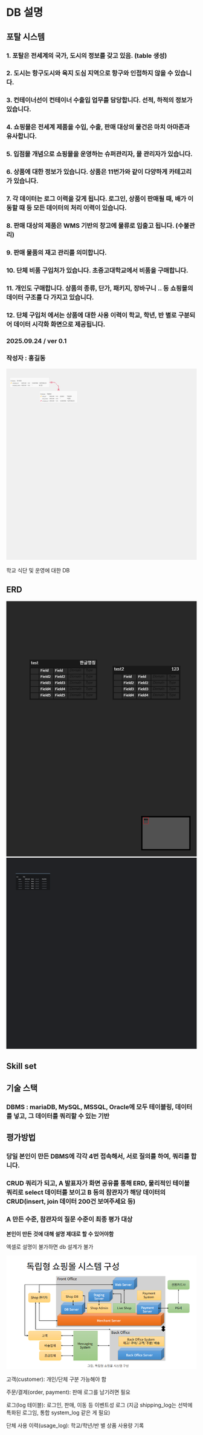 # DB 설명
## 포탈 시스템

### 1. 포탈은 전세계의 국가, 도시의 정보를 갖고 있음. (table 생성)

### 2. 도시는 항구도시와 육지 도심 지역으로 항구와 인접하지 않을 수 있습니다.

### 3. 컨테이너선이 컨테이너 수출입 업무를 담당합니다. 선적, 하적의 정보가 있습니다.
### 4. 쇼핑몰은 전세계 제품을 수입, 수출, 판매 대상의 물건은 마치 아마존과 유사합니다.

### 5. 입점몰 개념으로 쇼핑몰을 운영하는 슈퍼관리자, 몰 관리자가 있습니다.

### 6. 상품에 대한 정보가 있습니다. 상품은 11번가와 같이 다양하게 카테고리가 있습니다.
### 7. 각 데이터는 로그 이력을 갖게 됩니다. 로그인, 상품이 판매될 때, 배가 이동할 때 등 모든 데이터의 처리 이력이 있습니다.
### 8. 판매 대상의 제품은 WMS 기반의 창고에 물류로 입출고 됩니다. (수불관리)
### 9. 판매 물품의 재고 관리를 의미합니다. 
### 10. 단체 비품 구입처가 있습니다. 초중고대학교에서 비품을 구매합니다.
### 11. 개인도 구매합니다. 상품의 종류, 단가, 패키지, 장바구니 .. 등 쇼핑몰의 데이터 구조를 다 가지고 있습니다.
### 12. 단체 구입처 에서는 상품에 대한 사용 이력이 학교, 학년, 반 별로 구분되어 데이터 시각화 화면으로 제공됩니다.

### 2025.09.24 / ver 0.1
### 작성자 : 홍길동
![alt text](img/shoppingmall.png)

학교 식단 및 운영에 대한 DB
## ERD
![alt text](img/image.png)
![alt text](img/test.png)

## Skill set

## 기술 스택
### DBMS : mariaDB, MySQL, MSSQL, Oracle에 모두 테이블링, 데이터를 넣고, 그 데이터를 쿼리할 수 있는 기반

## 평가방법
### 당일 본인이 만든 DBMS에 각각 4번 접속해서, 서로 질의를 하여, 쿼리를 합니다.
### CRUD 쿼리가 되고, A 발표자가 화면 공유를 통해 ERD, 물리적인 테이블 쿼리로 select 데이터를 보이고 B 등의 참관자가 해당 데이터의 CRUD(insert, join 데이터 200건 보여주세요 등)
### A 만든 수준, 참관자의 질문 수준이 최종 평가 대상
**본인이 만든 것에 대해 설명 제대로 할 수 있어야함**


엑셀로 설명이 불가하면 db 설계가 불가

![alt text](image-25.png)





고객(customer): 개인/단체 구분 가능해야 함

주문/결제(order, payment): 판매 로그를 남기려면 필요



로그(log 테이블): 로그인, 판매, 이동 등 이벤트성 로그 (지금 shipping_log는 선박에 특화된 로그임, 통합 system_log 같은 게 필요)

단체 사용 이력(usage_log): 학교/학년/반 별 상품 사용량 기록